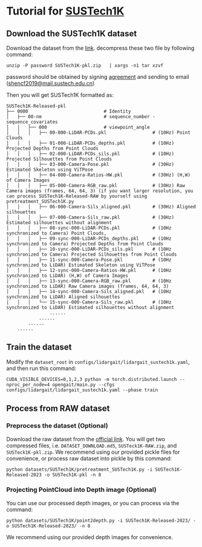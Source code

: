 # Tutorial for [SUSTech1K](https://lidargait.github.io)

## Download the SUSTech1K dataset
Download the dataset from the [link](https://lidargait.github.io).
decompress these two file by following command:
```shell
unzip -P password SUSTech1K-pkl.zip   | xargs -n1 tar xzvf
```
password should be obtained by signing [agreement](https://lidargait.github.io/static/resources/SUSTech1KAgreement.pdf) and sending to email (shencf2019@mail.sustech.edu.cn)

Then you will get SUSTech1K formatted as:
```
SUSTech1K-Released-pkl
├── 0000                            # Identity
│   ├── 00-nm                       # sequence_number - sequence_covariates
│   │   ├── 000                     # viewpoint_angle
│   │   │   ├── 00-000-LiDAR-PCDs.pkl                 # (10Hz) Point Clouds 
│   │   │   ├── 01-000-LiDAR-PCDs_depths.pkl          # (10Hz) Projected Depths from Point Clouds
│   │   │   ├── 02-000-LiDAR-PCDs_sils.pkl            # (10Hz) Projected Silhouettes from Point Clouds
│   │   │   ├── 03-000-Camera-Pose.pkl                # (30Hz) Estimated Skeleton using ViTPose
│   │   │   ├── 04-000-Camera-Ratios-HW.pkl           # (30Hz) (H,W) of Camera Images
│   │   │   ├── 05-000-Camera-RGB_raw.pkl             # (30Hz) Raw Camera images (frames, 64, 64, 3) (if you want larger resolution, you can process SUSTech1K-Released-RAW by yourself using pretreatment_SUSTech1K.py 
│   │   │   ├── 06-000-Camera-Sils_aligned.pkl        # (30Hz) Aligned silhouettes
│   │   │   ├── 07-000-Camera-Sils_raw.pkl            # (30Hz) Estimated silhouettes without alignment
│   │   │   ├── 08-sync-000-LiDAR-PCDs.pkl            # (10Hz synchronized to Camera) Point Clouds, 
│   │   │   ├── 09-sync-000-LiDAR-PCDs_depths.pkl     # (10Hz synchronized to Camera) Projected Depths from Point Clouds
│   │   │   ├── 10-sync-000-LiDAR-PCDs_sils.pkl       # (10Hz synchronized to Camera) Projected Silhouettes from Point Clouds
│   │   │   ├── 11-sync-000-Camera-Pose.pkl           # (10Hz synchronized to LiDAR) Estimated Skeleton using ViTPose
│   │   │   ├── 12-sync-000-Camera-Ratios-HW.pkl      # (10Hz synchronized to LiDAR) (H,W) of Camera Images
│   │   │   ├── 13-sync-000-Camera-RGB_raw.pkl        # (10Hz synchronized to LiDAR) Raw Camera images (frames, 64, 64, 3)
│   │   │   ├── 14-sync-000-Camera-Sils_aligned.pkl   # (10Hz synchronized to LiDAR) Aligned silhouettes
│   │   │   └── 15-sync-000-Camera-Sils_raw.pkl       # (10Hz synchronized to LiDAR) Estimated silhouettes without alignment
                ......
            ......
        ......
    ......
```

## Train the dataset
Modify the `dataset_root` in `configs/lidargait/lidargait_sustech1k.yaml`, and then run this command:
```shell
CUDA_VISIBLE_DEVICES=0,1,2,3 python -m torch.distributed.launch --nproc_per_node=4 opengait/main.py --cfgs configs/lidargait/lidargait_sustech1k.yaml --phase train
```


## Process from RAW dataset

### Preprocess the dataset (Optional)
Download the raw dataset from the [official link](https://lidargait.github.io). You will get two compressed files, i.e. `DATASET_DOWNLOAD.md5`, `SUSTeck1K-RAW.zip`, and `SUSTeck1K-pkl.zip`.
We recommend using our provided pickle files for convenience, or process raw dataset into pickle by this command:
```shell
python datasets/SUSTech1K/pretreatment_SUSTech1K.py -i SUSTech1K-Released-2023 -o SUSTech1K-pkl -n 8
```

### Projecting PointCloud into Depth image (Optional)
You can use our processed depth images, or you can process via the command:
```shell
python datasets/SUSTech1K/point2depth.py -i SUSTech1K-Released-2023/ -o SUSTech1K-Released-2023/ -n 8
```
We recommend using our provided depth images for convenience.

